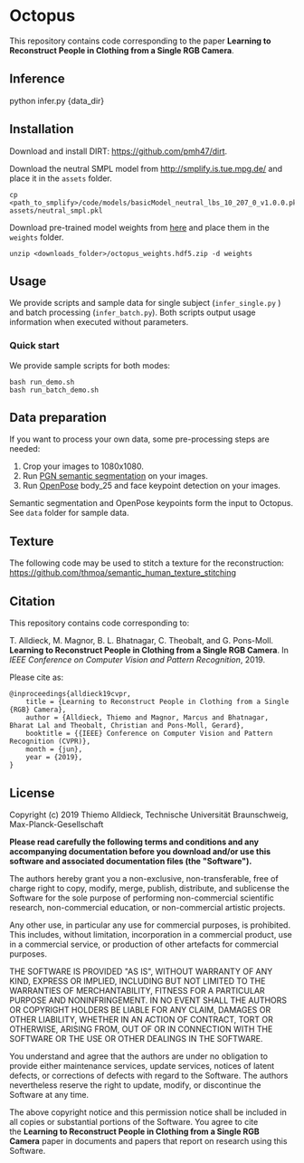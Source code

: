 # Octopus

This repository contains code corresponding to the paper **Learning to Reconstruct People in Clothing from a Single RGB Camera**.

## Inference
python infer.py {data_dir}

## Installation

Download and install DIRT: https://github.com/pmh47/dirt.

Download the neutral SMPL model from http://smplify.is.tue.mpg.de/ and place it in the `assets` folder.
```
cp <path_to_smplify>/code/models/basicModel_neutral_lbs_10_207_0_v1.0.0.pkl assets/neutral_smpl.pkl
```

Download pre-trained model weights from [here](https://drive.google.com/open?id=1_CwZo4i48t1TxIlIuUX3JDo6K7QdYI5r) and place them in the `weights` folder.

```
unzip <downloads_folder>/octopus_weights.hdf5.zip -d weights
```


## Usage

We provide scripts and sample data for single subject (`infer_single.py` ) and batch processing (`infer_batch.py`).
Both scripts output usage information when executed without parameters.

### Quick start

We provide sample scripts for both modes:

```
bash run_demo.sh
bash run_batch_demo.sh
```

## Data preparation

If you want to process your own data, some pre-processing steps are needed:

1. Crop your images to 1080x1080.
2. Run [PGN semantic segmentation](https://github.com/Engineering-Course/CIHP_PGN) on your images.
3. Run [OpenPose](https://github.com/CMU-Perceptual-Computing-Lab/openpose) body_25 and face keypoint detection on your images.

Semantic segmentation and OpenPose keypoints form the input to Octopus. See `data` folder for sample data.

## Texture

The following code may be used to stitch a texture for the reconstruction: https://github.com/thmoa/semantic_human_texture_stitching


## Citation

This repository contains code corresponding to:

T. Alldieck, M. Magnor, B. L. Bhatnagar, C. Theobalt, and G. Pons-Moll.
**Learning to Reconstruct People in Clothing from a Single RGB Camera**. In
*IEEE Conference on Computer Vision and Pattern Recognition*, 2019.

Please cite as:

```
@inproceedings{alldieck19cvpr,
    title = {Learning to Reconstruct People in Clothing from a Single {RGB} Camera},
    author = {Alldieck, Thiemo and Magnor, Marcus and Bhatnagar, Bharat Lal and Theobalt, Christian and Pons-Moll, Gerard},
    booktitle = {{IEEE} Conference on Computer Vision and Pattern Recognition (CVPR)},
    month = {jun},
    year = {2019},
}
```


## License

Copyright (c) 2019 Thiemo Alldieck, Technische Universität Braunschweig, Max-Planck-Gesellschaft

**Please read carefully the following terms and conditions and any accompanying documentation before you download and/or use this software and associated documentation files (the "Software").**

The authors hereby grant you a non-exclusive, non-transferable, free of charge right to copy, modify, merge, publish, distribute, and sublicense the Software for the sole purpose of performing non-commercial scientific research, non-commercial education, or non-commercial artistic projects.

Any other use, in particular any use for commercial purposes, is prohibited. This includes, without limitation, incorporation in a commercial product, use in a commercial service, or production of other artefacts for commercial purposes.

THE SOFTWARE IS PROVIDED "AS IS", WITHOUT WARRANTY OF ANY KIND, EXPRESS OR IMPLIED, INCLUDING BUT NOT LIMITED TO THE WARRANTIES OF MERCHANTABILITY, FITNESS FOR A PARTICULAR PURPOSE AND NONINFRINGEMENT. IN NO EVENT SHALL THE AUTHORS OR COPYRIGHT HOLDERS BE LIABLE FOR ANY CLAIM, DAMAGES OR OTHER LIABILITY, WHETHER IN AN ACTION OF CONTRACT, TORT OR OTHERWISE, ARISING FROM, OUT OF OR IN CONNECTION WITH THE SOFTWARE OR THE USE OR OTHER DEALINGS IN THE SOFTWARE.

You understand and agree that the authors are under no obligation to provide either maintenance services, update services, notices of latent defects, or corrections of defects with regard to the Software. The authors nevertheless reserve the right to update, modify, or discontinue the Software at any time.

The above copyright notice and this permission notice shall be included in all copies or substantial portions of the Software. You agree to cite the **Learning to Reconstruct People in Clothing from a Single RGB Camera** paper in documents and papers that report on research using this Software.
